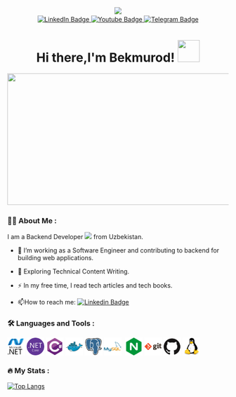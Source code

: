 <div id="header" align="center">
  <img src="https://media.giphy.com/media/M9gbBd9nbDrOTu1Mqx/giphy.gif" width="100"/>
</div>

<div id="badges" align="center">
  <a href="https://www.linkedin.com/in/bekmurod-boqiyev-730681253/">
    <img src="https://img.shields.io/badge/LinkedIn-blue?style=for-the-badge&logo=linkedin&logoColor=white" alt="LinkedIn Badge"/>
  </a>
  <a href="https://www.youtube.com/@dotnetuz21">
    <img src="https://img.shields.io/badge/YouTube-red?style=for-the-badge&logo=youtube&logoColor=white" alt="Youtube Badge"/>
  </a>
  <a href="https://t.me/ShunchakiBekmurod">
    <img src="https://img.shields.io/badge/Telegram-blue?style=for-the-badge&logo=telegram&logoColor=white" alt="Telegram Badge"/>
  </a>
</div>
<h1 align="center">
Hi there,I'm Bekmurod!
  <img src="https://media.giphy.com/media/hvRJCLFzcasrR4ia7z/giphy.gif" width="50px" height="50px"/>
</h1>
<div align="center">
  <img src="https://media.giphy.com/media/dWesBcTLavkZuG35MI/giphy.gif" width="600" height="300"/>
</div>

### 👨‍💻 About Me :
I am a Backend Developer <img src="https://media.giphy.com/media/WUlplcMpOCEmTGBtBW/giphy.gif" width="30"> from Uzbekistan.
- :telescope: I’m working as a Software Engineer and contributing to backend for building web applications.

- :seedling: Exploring Technical Content Writing.

- :zap: In my free time, I read tech articles and tech books.

- :mailbox:How to reach me: [![Linkedin Badge](https://img.shields.io/badge/-Bekmurod-blue?style=flat&logo=Linkedin&logoColor=white)](https://www.linkedin.com/in/bekmurod-boqiyev-730681253/)
  
### :hammer_and_wrench: Languages and Tools :
<div>
  <img src = "https://github.com/devicons/devicon/blob/master/icons/dot-net/dot-net-original-wordmark.svg" alt="dotnet" width="40px" height="40px" />
  <img src = "https://github.com/devicons/devicon/blob/master/icons/dotnetcore/dotnetcore-original.svg" alt="dotnetcore" width="40px" height="40px" />
  <img src="https://github.com/devicons/devicon/blob/master/icons/csharp/csharp-original.svg" alt="csharp" width="40px" height="40px"  />
  <img src="https://github.com/devicons/devicon/blob/master/icons/docker/docker-original.svg" alt="docker" width="40px" height="40px" />
  <img src = "https://github.com/devicons/devicon/blob/master/icons/postgresql/postgresql-original.svg" alt="PostgreSQL" width="40px" height="40px" />
  <img src="https://github.com/devicons/devicon/blob/master/icons/mysql/mysql-original-wordmark.svg" title="MySQL"  alt="MySQL" width="40" height="40"/>&nbsp;
  <img src="https://github.com/devicons/devicon/blob/master/icons/nginx/nginx-original.svg" alt="Nginx" width="40px" height="40px" />
  <img src="https://github.com/devicons/devicon/blob/master/icons/git/git-original-wordmark.svg" title="Git" **alt="Git" width="40" height="40"/>
  <img src="https://github.com/devicons/devicon/blob/master/icons/github/github-original.svg" alt="GitHub" width="40px" height="40px" />
  <img src="https://github.com/devicons/devicon/blob/master/icons/linux/linux-original.svg" alt="Linux" width="40px" height="40px" />
</div>

### :fire: My Stats :
[![Top Langs](https://github-readme-stats.vercel.app/api/top-langs/?username=bekmurod21&layout=compact&theme=vision-friendly-dark)](https://github.com/anuraghazra/github-readme-stats)

